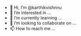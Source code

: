- 👋 Hi, I’m @karthikvishnnu
- 👀 I’m interested in ...
- 🌱 I’m currently learning ...
- 💞️ I’m looking to collaborate on ...
- 📫 How to reach me ...

<!---
karthikvishnnu/karthikvishnnu is a ✨ special ✨ repository because its `README.md` (this file) appears on your GitHub profile.
You can click the Preview link to take a look at your changes.
--->
